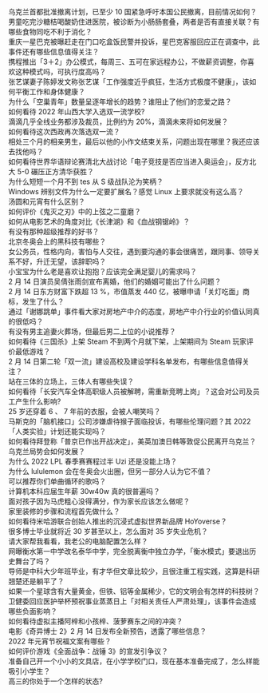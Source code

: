 乌克兰首都批准撤离计划，已至少 10 国紧急呼吁本国公民撤离，目前情况如何？  
男童吃完沙糖桔喝酸奶住进医院，被诊断为小肠肠套叠，两者是否有直接关联？有哪些食物同吃不利于消化？  
重庆一星巴克被曝赶走在门口吃盒饭民警并投诉，星巴克客服回应正在调查中，此事件还有哪些信息值得关注？  
携程推出「3＋2」办公模式，每周三、五可在家远程办公，不做薪资调整，你喜欢这种模式吗，可执行度高吗？  
张艺谋妻子陈婷发文称张艺谋「工作强度近乎疯狂，生活方式极度不健康」，该如何平衡工作和身体健康？  
为什么「空巢青年」数量呈逐年增长的趋势？谁阻止了他们的恋爱之路？  
如何看待 2022 年山西大学入选双一流学校?  
滴滴几乎全线业务都涉及裁员，比例约为 20%，滴滴未来将如何发展？  
如何看待这次西政再次落选双一流？  
相处三个月的相亲男生，最后以他的小作文结束关系，问题出现在哪里？我还应该去找他吗？  
如何看待世界华语辩论赛清北大战讨论「电子竞技是否应当进入奥运会」，反方北大 5-0 碾压正方清华获胜？  
为什么短短一个月不到 tes 从 S 级战队沦为笑柄？  
Windows 辨别文件为什么一定要扩展名？感觉 Linux 上要求就没有这么高？  
汤圆和元宵有什么区别？  
如何评价《鬼灭之刃》中的上弦之二童磨？  
如何从电影艺术的角度对比《长津湖》和《血战钢锯岭》？  
有没有那种超级推荐的好书？  
北京冬奥会上的黑科技有哪些？  
女公务员，性格内向，害怕与人交往，遇到要沟通的事会很痛苦，跟同事、领导关系不好，升迁无望，该辞职吗？  
小宝宝为什么老是喜欢让抱抱？应该完全满足婴儿的需求吗？  
2 月 14 日演员吴倩张雨剑宣布离婚，他们的婚姻可能出了什么问题？  
2 月 14 日东方财富下跌超 13 %，市值蒸发 440 亿，被曝申请「关灯吃面」商标，发生了什么？  
通过「谢娜跳单」事件看大家对房地产中介的态度，房地产中介行业的价值认同真的很低吗？  
有没有男主追妻火葬场，但最后男二上位的小说推荐？  
如何看待《三国杀》上架 Steam 不到两个月就下架，上架期间为 Steam 玩家评价最低游戏？  
2 月 14 日第二轮「双一流」建设高校及建设学科名单发布，有哪些信息值得关注？  
站在三体的立场上，三体人有哪些失误？  
如何看待「长安汽车全体高职级人员被解聘，需重新竞聘上岗」？这会对公司及员工产生什么影响?  
25 岁还穿着 6 、 7 年前的衣服，会被人嘲笑吗？  
马斯克的「脑机接口」公司涉嫌虐待猴子面临投诉，有哪些伦理问题？其 2022「人类实验」计划还能实现吗？  
如何看待拜登称「普京已作出开战决定」，美英加澳日韩等敦促公民离开乌克兰？乌克兰局势会如何发展？  
为什么 2022 LPL 春季赛赛程过半 Uzi 还是没能上场？  
为什么 lululemon 会在冬奥会火出圈，但另一部分人认为它不值？  
可以推荐你们单曲循环的歌吗？  
计算机本科应届生年薪 30w40w 真的很普遍吗？  
面对孩子因为马虎粗心没得满分，作为家长应该怎么做呢？  
家里装修的步骤和流程首先做什么？  
如何看待米哈游联合创始人推出的沉浸式虚拟世界新品牌 HoYoverse？  
很多博士毕业就将近 30 岁甚至以上，怎么面对 35 岁失业危机？  
请大家帮我看看，我老公的电脑配置怎么样？  
网曝衡水第一中学改名泰华中学，完全脱离衡中独立办学，「衡水模式」要退出历史舞台了吗？  
导师是中科大少年班毕业，有才华但文章比较少，且很注重工程实践，这算是科研翘楚还是躺平了？  
如果一个星球含有大量黄金，但铁、铝等金属稀少，它的文明会有怎样的科技树？  
卫健委回应医护举杯预祝事业蒸蒸日上「对相关责任人严肃处理」，该事件会造成哪些负面影响？  
如何看待虚拟主播阿梓和小孩梓、菠萝赛东之间的冲突？  
电影《奇异博士 2》2 月 14 日发布全新预告，透露了哪些信息？  
2022 年元宵节祝福文案有哪些？  
如何评价游戏《全面战争：战锤 3》的宣发引争议？  
准备自己开一个小小的文具店，在小学学校门口，现在基本准备完成了，怎么样能吸引小学生？  
高三的你处于一个怎样的状态?  

